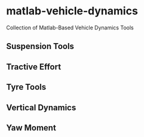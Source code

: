 # matlab-vehicle-dynamics
Collection of Matlab-Based Vehicle Dynamics Tools

## Suspension Tools

## Tractive Effort

## Tyre Tools

## Vertical Dynamics

## Yaw Moment
